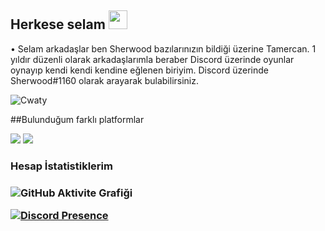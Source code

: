## Herkese selam <img src="https://cdn.discordapp.com/emojis/840877248331382836.gif?v=1" width="30px">

• Selam arkadaşlar ben Sherwood bazılarınızın bildiği üzerine Tamercan. 1 yıldır düzenli olarak arkadaşlarımla beraber Discord üzerinde oyunlar oynayıp kendi kendi kendine eğlenen biriyim. Discord üzerinde Sherwood#1160 olarak arayarak bulabilirsiniz.


<img src="https://komarev.com/ghpvc/?username=Cwaty&label=Ziyaretçi%20Sayısı&color=3bb94e" alt="Cwaty" />



##Bulunduğum farklı platformlar
<p align="left">
 <a href="https://instagram.com/tamercwn" target"blank_"><img src="https://img.shields.io/badge/INSTAGRAM%20-07ffe3.svg?&style=for-the-badge&logo=instagram&logoColor=white"></a>
  <a href="https://open.spotify.com/user/tbegsqrmhkkopy8rtuwxr3x0w" target"blank_"><img src="https://img.shields.io/badge/Spotify%20-1ed760.svg?&style=for-the-badge&logo=spotify&logoColor=white"></a>
</p>
 
 <h3> Hesap İstatistiklerim <h3>
 
 
 
![GitHub Aktivite Grafiği](https://activity-graph.herokuapp.com/graph?username=Cwaty)  
  
[![Discord Presence](https://lanyard-profile-readme.vercel.app/api/338768594899042304?theme=light&bg=ffc8ec&animated=false&hideDiscrim=false&borderRadius=30px)](https://discord.com/users/338768594899042304)


